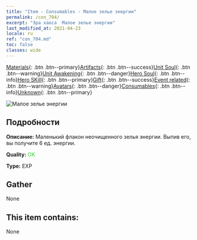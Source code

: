 ```yaml
---
title: "Item - Consumables - Малое зелье энергии"
permalink: /con_704/
excerpt: "Эра хаоса  Малое зелье энергии"
last_modified_at: 2021-04-23
locale: ru
ref: "con_704.md"
toc: false
classes: wide
---
```

 [Materials](/ItemsRU/){: .btn .btn--primary}[Artifacts](/ItemsRU/Artifacts/){: .btn .btn--success}[Unit Soul](/ItemsRU/UnitSoul/){: .btn .btn--warning}[Unit Awakening](/ItemsRU/UnitAwakening/){: .btn .btn--danger}[Hero Soul](/ItemsRU/HeroSoul/){: .btn .btn--info}[Hero SKill](/ItemsRU/HeroSkill/){: .btn .btn--primary}[Gift](/ItemsRU/Gift/){: .btn .btn--success}[Event related](/ItemsRU/Events/){: .btn .btn--warning}[Avatars](/ItemsRU/Avatars/){: .btn .btn--danger}[Consumables](/ItemsRU/Consumables/){: .btn .btn--info}[Unknown](/ItemsRU/Unknown/){: .btn .btn--primary}

 ![Малое зелье энергии](/images/t/i_504.png)

## Подробности
 **Описание:** Маленький флакон неочищенного зелья энергии. Выпив его, вы получите 6 ед. энергии.

 **Quality:** <span style="color: #32CD32">OK</span>

 **Type:** EXP

## Gather

  None

## This item contains:

  None

